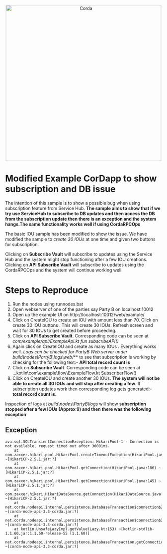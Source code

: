 <p align="center">
  <img src="https://www.corda.net/wp-content/uploads/2016/11/fg005_corda_b.png" alt="Corda" width="500">
</p>

# Modified Example CorDapp to show subscription and DB issue

The intention of this sample is to show a possible bug when using subscription feature from Service Hub. **The sample aims to show that if we try use ServiceHub to subscribe to DB updates and then access the DB from the subscription update then there is an exception and the system hangs.The same functionality works well if using CordaRPCOps**

The basic IOU sample has been modified to show the issue. We have modified the sample to _create 30 IOUs_ at one time and given two buttons for subscription.

Clicking on **Subscribe Vault** will subscribe to updates using the Service Hub and the system might stop functioning after a few IOU creations.
Clicking on **API Subscribe Vault** will subscribe to updates using the CordaRPCOps and the system will continue working well

# Steps to Reproduce
1. Run the nodes using runnodes.bat
2. Open webserver of one of the parties say Party B on localhost:10012
3. Open up the example UI on http://localhost:10012/web/example/
4. Click on CreateIOU to create an IOU with amount less than 70. Click on create 30 IOU buttons . This will create 30 IOUs. Refresh screen and wait for 30 IOUs to get created before proceeding.
5. Click on **API Subscribe Vault**. Corresponding code can be seen at *com/example/api/ExampleApi.kt fun subscribeAPI()*
6. Again click on CreateIOU and create as many IOUs . Everything works well. _Logs can be checked for PartyB Web server under build\nodes\PartyB\logs\web/_**  to see that subscription is working by checking for the following text:-  **API total record count is**
7. Click on **Subscribe Vault**. Corresponding code can be seen at ...kotlin\com\example\flow\ExampleFlow.kt SubscriberFlow()
8. Click on CreateIOU and create another 30 IOUs. **The system will not be able to create all 30 IOUs and will stop after creating a few**. If subscription updates work then corresponding log gets generated:-  **total record count is**. 

Inspection of logs at _build\nodes\PartyB\logs_ will show **subscription stopped after a few IOUs (Approx 9) and then there was the following exception**

## Exception
```
ava.sql.SQLTransientConnectionException: HikariPool-1 - Connection is not available, request timed out after 30001ms.
	at com.zaxxer.hikari.pool.HikariPool.createTimeoutException(HikariPool.java:548) ~[HikariCP-2.5.1.jar:?]
	at com.zaxxer.hikari.pool.HikariPool.getConnection(HikariPool.java:186) ~[HikariCP-2.5.1.jar:?]
	at com.zaxxer.hikari.pool.HikariPool.getConnection(HikariPool.java:145) ~[HikariCP-2.5.1.jar:?]
	at com.zaxxer.hikari.HikariDataSource.getConnection(HikariDataSource.java:83) ~[HikariCP-2.5.1.jar:?]
	at net.corda.nodeapi.internal.persistence.DatabaseTransaction$connection$2.invoke(DatabaseTransaction.kt:24) ~[corda-node-api-3.3-corda.jar:?]
	at net.corda.nodeapi.internal.persistence.DatabaseTransaction$connection$2.invoke(DatabaseTransaction.kt:16) ~[corda-node-api-3.3-corda.jar:?]
	at kotlin.UnsafeLazyImpl.getValue(Lazy.kt:153) ~[kotlin-stdlib-1.1.60.jar:1.1.60-release-55 (1.1.60)]
	at net.corda.nodeapi.internal.persistence.DatabaseTransaction.getConnection(DatabaseTransaction.kt) ~[corda-node-api-3.3-corda.jar:?]
```

